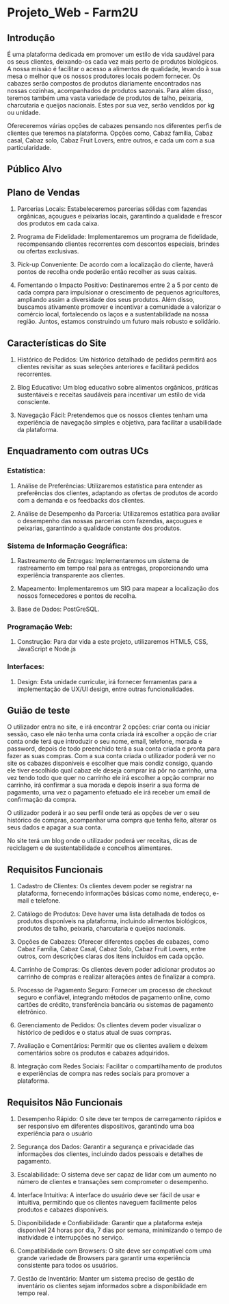 # Projeto_Web - Farm2U

## Introdução

É uma plataforma dedicada em promover um estilo de vida saudável para os seus clientes, deixando-os cada vez mais perto de produtos biológicos. A nossa missão é facilitar o acesso a alimentos de qualidade, levando à sua mesa o melhor que os nossos produtores locais podem fornecer. Os cabazes serão compostos de produtos diariamente encontrados nas nossas cozinhas, acompanhados de produtos sazonais. Para além disso, teremos também uma vasta variedade de produtos de talho, peixaria, charcutaria e queijos nacionais. Estes por sua vez, serão vendidos por kg ou unidade.

Ofereceremos várias opções de cabazes pensando nos diferentes perfis de clientes que teremos na plataforma. Opções como, Cabaz família, Cabaz casal, Cabaz solo, Cabaz Fruit Lovers, entre outros, e cada um com a sua particularidade.

## Público Alvo

## Plano de Vendas

1. Parcerias Locais: Estabeleceremos parcerias sólidas com fazendas orgânicas, açougues e peixarias locais, garantindo a qualidade e frescor dos produtos em cada caixa.

2. Programa de Fidelidade: Implementaremos um programa de fidelidade, recompensando clientes recorrentes com descontos especiais, brindes ou ofertas exclusivas.

3. Pick-up Conveniente: De acordo com a localização do cliente, haverá pontos de recolha onde poderão então recolher as suas caixas.

4. Fomentando o Impacto Positivo: Destinaremos entre 2 a 5 por cento de cada compra para impulsionar o crescimento de pequenos agricultores, ampliando assim a diversidade dos seus produtos. Além disso, buscamos ativamente promover e incentivar a comunidade a valorizar o comércio local, fortalecendo os laços e a sustentabilidade na nossa região. Juntos, estamos construindo um futuro mais robusto e solidário.

## Características do Site

1. Histórico de Pedidos: Um histórico detalhado de pedidos permitirá aos clientes revisitar as suas seleções anteriores e facilitará pedidos recorrentes.

2. Blog Educativo: Um blog educativo sobre alimentos orgânicos, práticas sustentáveis e receitas saudáveis para incentivar um estilo de vida consciente.

3. Navegação Fácil: Pretendemos que os nossos clientes tenham uma experiência de navegação simples e objetiva, para facilitar a usabilidade da plataforma.

## Enquadramento com outras UCs

### Estatística:

1. Análise de Preferências: Utilizaremos estatística para entender as preferências dos clientes, adaptando as ofertas de produtos de acordo com a demanda e os feedbacks dos clientes.

2. Análise de Desempenho da Parceria: Utilizaremos estatítica para avaliar o desempenho das nossas parcerias com fazendas, aaçougues e peixarias, garantindo a qualidade constante dos produtos.

### Sistema de Informação Geográfica:

1. Rastreamento de Entregas: Implementaremos um sistema de rastreamento em tempo real para as entregas, proporcionando uma experiência transparente aos clientes.

2. Mapeamento: Implementaremos um SIG para mapear a localização dos nossos fornecedores e pontos de recolha.

3. Base de Dados: PostGreSQL.

### Programação Web:

1. Construção: Para dar vida a este projeto, utilizaremos HTML5, CSS, JavaScript e Node.js

### Interfaces:

1. Design: Esta unidade curricular, irá fornecer ferramentas para a implementação de UX/UI design, entre outras funcionalidades.

## Guião de teste

O utilizador entra no site, e irá encontrar 2 opções: criar conta ou iniciar sessão, caso ele não tenha uma conta criada irá escolher a opção de criar conta onde terá que introduzir o seu nome, email, telefone, morada e password, depois de todo preenchido terá a sua conta criada e pronta para fazer as suas compras.
Com a sua conta criada o utilizador poderá ver no site os cabazes disponíveis e escolher que mais condiz consigo, quando ele tiver escolhido qual cabaz ele deseja comprar irá pôr no carrinho, uma vez tendo todo que quer no carrinho ele irá escolher a opção comprar no carrinho, irá confirmar a sua morada e depois inserir a sua forma de pagamento, uma vez o pagamento efetuado ele irá receber um email de confirmação da compra.

O utilizador poderá ir ao seu perfil onde terá as opções de ver o seu histórico de compras, acompanhar uma compra que tenha feito, alterar os seus dados e apagar a sua conta.

No site terá um blog onde o utilizador poderá ver receitas, dicas de reciclagem e de sustentabilidade e concelhos alimentares.

## Requisitos Funcionais

1. Cadastro de Clientes: Os clientes devem poder se registrar na plataforma, fornecendo informações básicas como nome, endereço, e-mail e telefone.

2. Catálogo de Produtos: Deve haver uma lista detalhada de todos os produtos disponíveis na plataforma, incluindo alimentos biológicos, produtos de talho, peixaria, charcutaria e queijos nacionais.

3. Opções de Cabazes: Oferecer diferentes opções de cabazes, como Cabaz Família, Cabaz Casal, Cabaz Solo, Cabaz Fruit Lovers, entre outros, com descrições claras dos itens incluídos em cada opção.

4. Carrinho de Compras: Os clientes devem poder adicionar produtos ao carrinho de compras e realizar alterações antes de finalizar a compra.

5. Processo de Pagamento Seguro: Fornecer um processo de checkout seguro e confiável, integrando métodos de pagamento online, como cartões de crédito, transferência bancária ou sistemas de pagamento eletrônico.

6. Gerenciamento de Pedidos: Os clientes devem poder visualizar o histórico de pedidos e o status atual de suas compras.

7. Avaliação e Comentários: Permitir que os clientes avaliem e deixem comentários sobre os produtos e cabazes adquiridos.

8. Integração com Redes Sociais: Facilitar o compartilhamento de produtos e experiências de compra nas redes sociais para promover a plataforma.

## Requisitos Não Funcionais

1. Desempenho Rápido: O site deve ter tempos de carregamento rápidos e ser responsivo em diferentes dispositivos, garantindo uma boa experiência para o usuário

2. Segurança dos Dados: Garantir a segurança e privacidade das informações dos clientes, incluindo dados pessoais e detalhes de pagamento.

3. Escalabilidade: O sistema deve ser capaz de lidar com um aumento no número de clientes e transações sem comprometer o desempenho.

4. Interface Intuitiva: A interface do usuário deve ser fácil de usar e intuitiva, permitindo que os clientes naveguem facilmente pelos produtos e cabazes disponíveis.

5. Disponibilidade e Confiabilidade: Garantir que a plataforma esteja disponível 24 horas por dia, 7 dias por semana, minimizando o tempo de inatividade e interrupções no serviço.

6. Compatibilidade com Browsers: O site deve ser compatível com uma grande variedade de Browsers para garantir uma experiência consistente para todos os usuários.

7. Gestão de Inventário: Manter um sistema preciso de gestão de inventário os clientes sejam informados sobre a disponibilidade em tempo real.
